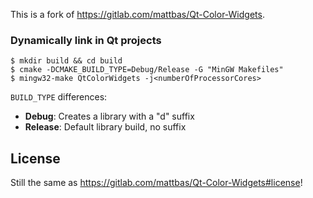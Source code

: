 This is a fork of https://gitlab.com/mattbas/Qt-Color-Widgets.

### Dynamically link in Qt projects

```
$ mkdir build && cd build
$ cmake -DCMAKE_BUILD_TYPE=Debug/Release -G "MinGW Makefiles"
$ mingw32-make QtColorWidgets -j<numberOfProcessorCores>
```

``BUILD_TYPE`` differences:

- **Debug**: Creates a library with a "d" suffix
- **Release**: Default library build, no suffix

## License

Still the same as https://gitlab.com/mattbas/Qt-Color-Widgets#license!